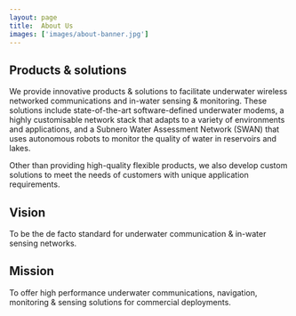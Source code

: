 ```yaml
---
layout: page
title:  About Us
images: ['images/about-banner.jpg']
---
```


## Products & solutions

We provide innovative products & solutions to facilitate underwater wireless networked communications and in-water sensing & monitoring. These solutions include state-of-the-art software-defined underwater modems, a highly customisable network stack that adapts to a variety of environments and applications, and a Subnero Water Assessment Network (SWAN) that uses autonomous robots to monitor the quality of water in reservoirs and lakes.

Other than providing high-quality flexible products, we also develop custom solutions to meet the needs of customers with unique application requirements.

## Vision

To be the de facto standard for underwater communication & in-water sensing networks.

## Mission

To offer high performance underwater communications, navigation, monitoring & sensing solutions for commercial deployments.
